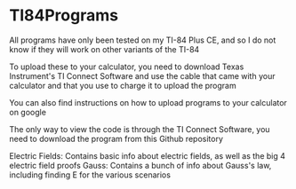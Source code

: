# TI84Programs
All programs have only been tested on my TI-84 Plus CE, and so I do not know if they will work on other variants of the TI-84

To upload these to your calculator, you need to download Texas Instrument's TI Connect Software and use the cable that came with
your calculator and that you use to charge it to upload the program

You can also find instructions on how to upload programs to your calculator on google

The only way to view the code is through the TI Connect Software, you need to download the program from this Github repository

Electric Fields: Contains basic info about electric fields, as well as the big 4 electric field proofs
Gauss: Contains a bunch of info about Gauss's law, including finding E for the various scenarios
